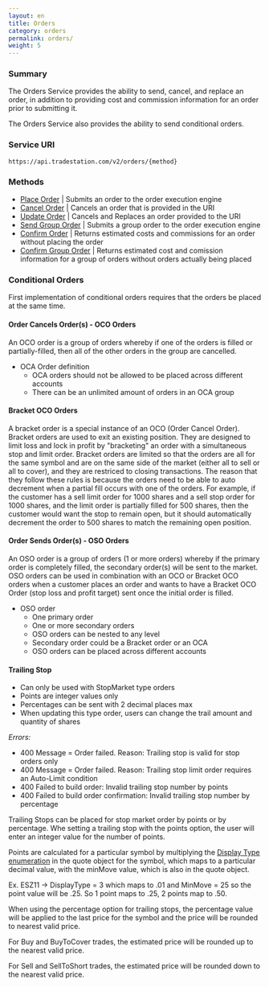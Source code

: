 ```yaml
---
layout: en
title: Orders
category: orders
permalink: orders/
weight: 5
---
```


### Summary

The Orders Service provides the ability to send, cancel, and replace an order, in addition to providing cost and commission information for an order prior to submitting it.

The Orders Service also provides the ability to send conditional orders.

### Service URI

`https://api.tradestation.com/v2/orders/{method}`

### Methods

* [Place Order](place-order) | Submits an order to the order execution engine
* [Cancel Order](cancel-order) | Cancels an order that is provided in the URI
* [Update Order](update-order) | Cancels and Replaces an order provided to the URI
* [Send Group Order](send-group-order) | Submits a group order to the order execution engine
* [Confirm Order](confirm-order) | Returns estimated costs and commissions for an order without placing the order
* [Confirm Group Order](confirm-group-order) | Returns estimated cost and comission information for a group of orders without orders actually being placed

### Conditional Orders

First implementation of conditional orders requires that the orders be placed at the same time.

#### Order Cancels Order(s) - OCO Orders

An OCO order is a group of orders whereby if one of the orders is filled or partially-filled, then all of the other orders in the group are cancelled.

* OCA Order definition
  * OCA orders should not be allowed to be placed across different accounts
  * There can be an unlimited amount of orders in an OCA group

#### Bracket OCO Orders

A bracket order is a special instance of an OCO (Order Cancel Order). Bracket orders are used to exit an existing position. They are designed to limit loss and lock in profit by "bracketing" an order with a simultaneous stop and limit order. Bracket orders are limited so that the orders are all for the same symbol and are on the same side of the market (either all to sell or all to cover), and they are restriced to closing transactions. The reason that they follow these rules is because the orders need to be able to auto decrement when a partial fill occurs with one of the orders. For example, if the customer has a sell limit order for 1000 shares and a sell stop order for 1000 shares, and the limit order is partially filled for 500 shares, then the customer would want the stop to remain open, but it should automatically decrement the order to 500 shares to match the remaining open position.

#### Order Sends Order(s) - OSO Orders

An OSO order is a group of orders (1 or more orders) whereby if the primary order is completely filled, the secondary order(s) will be sent to the market. OSO orders can be used in combination with an OCO or Bracket OCO orders when a customer places an order and wants to have a Bracket OCO Order (stop loss and profit target) sent once the initial order is filled.

* OSO order
  * One primary order
  * One or more secondary orders
  * OSO orders can be nested to any level
  * Secondary order could be a Bracket order or an OCA
  * OSO orders can be placed across different accounts

#### Trailing Stop

* Can only be used with StopMarket type orders
* Points are integer values only
* Percentages can be sent with 2 decimal places max
* When updating this type order, users can change the trail amount and quantity of shares

*Errors:*

* 400 Message = Order failed. Reason: Trailing stop is valid for stop orders only
* 400 Message = Order failed. Reason: Trailing stop limit order requires an Auto-Limit condition
* 400 Failed to build order: Invalid trailing stop number by points
* 400 Failed to build order confirmation: Invalid trailing stop number by percentage

Trailing Stops can be placed for stop market order by points or by percentage. Whe setting a trailing stop with the points option, the user will enter an integer value for the number of points.

Points are calculated for a particular symbol by multiplying the [Display Type enumeration](../objects/quote/#display_type_options) in the quote object for the symbol, which maps to a particular decimal value, with the minMove value, which is also in the quote object.

Ex. ESZ11 -> DisplayType = 3 which maps to .01 and MinMove = 25 so the point value will be .25. So 1 point maps to .25, 2 points map to .50.

When using the percentage option for trailing stops, the percentage value will be applied to the last price for the symbol and the price will be rounded to nearest valid price.

For Buy and BuyToCover trades, the estimated price will be rounded up to the nearest valid price.

For Sell and SellToShort trades, the estimated price will be rounded down to the nearest valid price.